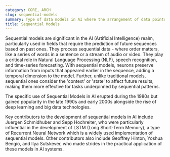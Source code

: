 ```yaml
---
category: CORE, ARCH
slug: sequential-models
summary: Type of data models in AI where the arrangement of data points or events adhere to a specific order for predictive analysis and pattern recognition.
title: Sequential Models
---
```


Sequential models are significant in the AI (Artificial Intelligence) realm, particularly used in fields that require the prediction of future sequences based on past ones. They process sequential data - where order matters, like a series of words in a sentence or a stream of audio or video. They play a critical role in Natural Language Processing (NLP), speech recognition, and time-series forecasting. With sequential models, neurons preserve information from inputs that appeared earlier in the sequence, adding a temporal dimension to the model. Further, unlike traditional models, sequential ones consider the 'context' or 'state' to affect future results, making them more effective for tasks underpinned by sequential patterns.

The specific use of Sequential Models in AI erupted during the 1980s but gained popularity in the late 1990s and early 2000s alongside the rise of deep learning and big data technologies.

Key contributors to the development of sequential models in AI include Juergen Schmidhuber and Sepp Hochreiter, who were particularly influential in the development of LSTM (Long Short-Term Memory), a type of Recurrent Neural Network which is a widely used implementation of sequential models. Other contributors also include Geoffrey Hinton, Yoshua Bengio, and Ilya Sutskever, who made strides in the practical application of these models in AI systems.